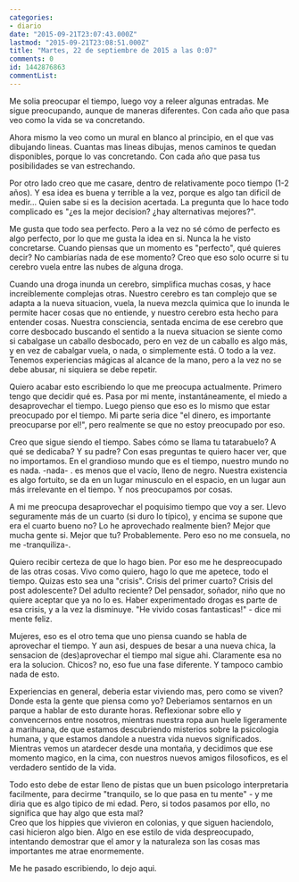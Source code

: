 ```yaml
---
categories:
- diario
date: "2015-09-21T23:07:43.000Z"
lastmod: "2015-09-21T23:08:51.000Z"
title: "Martes, 22 de septiembre de 2015 a las 0:07"
comments: 0
id: 1442876863
commentList:
---
```


Me solia preocupar el tiempo, luego voy a releer algunas entradas. Me sigue preocupando, aunque de maneras diferentes. Con cada año que pasa veo como la vida se va concretando.  
  
Ahora mismo la veo como un mural en blanco al principio, en el que vas dibujando lineas. Cuantas mas lineas dibujas, menos caminos te quedan disponibles, porque lo vas concretando. Con cada año que pasa tus posibilidades se van estrechando.  
  
Por otro lado creo que me casare, dentro de relativamente poco tiempo (1-2 años). Y esa idea es buena y terrible a la vez, porque es algo tan dificil de medir... Quien sabe si es la decision acertada. La pregunta que lo hace todo complicado es "¿es la mejor decision? ¿hay alternativas mejores?".  
  
Me gusta que todo sea perfecto. Pero a la vez no sé cómo de perfecto es algo perfecto, por lo que me gusta la idea en si. Nunca la he visto concretarse. Cuando piensas que un momento es "perfecto", qué quieres decir? No cambiarías nada de ese momento? Creo que eso solo ocurre si tu cerebro vuela entre las nubes de alguna droga.  
  
Cuando una droga inunda un cerebro, simplifica muchas cosas, y hace increiblemente complejas otras. Nuestro cerebro es tan complejo que se adapta a la nueva situacion, vuela, la nueva mezcla quimica que lo inunda le permite hacer cosas que no entiende, y nuestro cerebro esta hecho para entender cosas. Nuestra consciencia, sentada encima de ese cerebro que corre desbocado buscando el sentido a la nueva situacion se siente como si cabalgase un caballo desbocado, pero en vez de un caballo es algo más, y en vez de cabalgar vuela, o nada, o simplemente está. O todo a la vez. Tenemos experiencias mágicas al alcance de la mano, pero a la vez no se debe abusar, ni siquiera se debe repetir.  
  
Quiero acabar esto escribiendo lo que me preocupa actualmente. Primero tengo que decidir qué es. Pasa por mi mente, instantáneamente, el miedo a desaprovechar el tiempo. Luego pienso que eso es lo mismo que estar preocupado por el tiempo. Mi parte seria dice "el dinero, es importante preocuparse por el!", pero realmente se que no estoy preocupado por eso.  
  
Creo que sigue siendo el tiempo. Sabes cómo se llama tu tatarabuelo? A qué se dedicaba? Y su padre? Con esas preguntas te quiero hacer ver, que no importamos. En el grandioso mundo que es el tiempo, nuestro mundo no es nada. -nada- . es menos que el vacío, lleno de negro. Nuestra existencia es algo fortuito, se da en un lugar minusculo en el espacio, en un lugar aun más irrelevante en el tiempo. Y nos preocupamos por cosas.  
  
A mi me preocupa desaprovechar el poquisimo tiempo que voy a ser. Llevo seguramente más de un cuarto (si duro lo típico), y encima se supone que era el cuarto bueno no? Lo he aprovechado realmente bien? Mejor que mucha gente si. Mejor que tu? Probablemente. Pero eso no me consuela, no me -tranquiliza-.  
  
Quiero recibir certeza de que lo hago bien. Por eso me he despreocupado de las otras cosas. Vivo como quiero, hago lo que me apetece, todo el tiempo. Quizas esto sea una "crisis". Crisis del primer cuarto? Crisis del post adolescente? Del adulto reciente? Del pensador, soñador, niño que no quiere aceptar que ya no lo es. Haber experimentado drogas es parte de esa crisis, y a la vez la disminuye. "He vivido cosas fantasticas!" - dice mi mente feliz.  
  
Mujeres, eso es el otro tema que uno piensa cuando se habla de aprovechar el tiempo. Y aun asi, despues de besar a una nueva chica, la sensacion de (des)aprovechar el tiempo mal sigue ahi. Claramente esa no era la solucion. Chicos? no, eso fue una fase diferente. Y tampoco cambio nada de esto.  
  
Experiencias en general, deberia estar viviendo mas, pero como se viven? Donde esta la gente que piensa como yo? Deberiamos sentarnos en un parque a hablar de esto durante horas. Reflexionar sobre ello y convencernos entre nosotros, mientras nuestra ropa aun huele ligeramente a marihuana, de que estamos descubriendo misterios sobre la psicologia humana, y que estamos dandole a nuestra vida nuevos significados. Mientras vemos un atardecer desde una montaña, y decidimos que ese momento magico, en la cima, con nuestros nuevos amigos filosoficos, es el verdadero sentido de la vida.  
  
Todo esto debe de estar lleno de pistas que un buen psicologo interpretaria facilmente, para decirme "tranquilo, se lo que pasa en tu mente" - y me diria que es algo tipico de mi edad. Pero, si todos pasamos por ello, no significa que hay algo que esta mal?  
Creo que los hippies que vivieron en colonias, y que siguen haciendolo, casi hicieron algo bien. Algo en ese estilo de vida despreocupado, intentando demostrar que el amor y la naturaleza son las cosas mas importantes me atrae enormemente.  
  
Me he pasado escribiendo, lo dejo aqui.